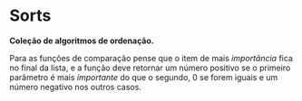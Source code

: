 # Sorts

**Coleção de algoritmos de ordenação.**

Para as funções de comparação pense que o item de mais *importância* fica no final da lista, e a função deve retornar um número positivo se o primeiro parâmetro é mais *importante* do que o segundo, 0 se forem iguais e um número negativo nos outros casos.